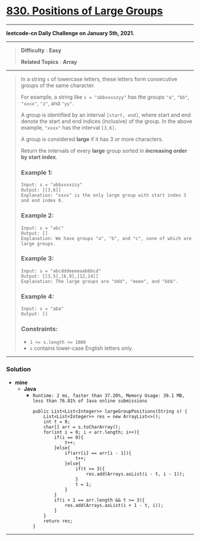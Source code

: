 # [830. Positions of Large Groups](https://leetcode.com/problems/positions-of-large-groups/)

---

**leetcode-cn Daily Challenge on January 5th, 2021.**

---

> **Difficulty** : **Easy**
>
> **Related Topics** : **Array**

---

> In a string `s` of lowercase letters, these letters form consecutive groups of the same character.
> 
> For example, a string like `s = "abbxxxxzyy"` has the groups `"a"`, `"bb"`, `"xxxx"`, `"z"`, and `"yy"`.
> 
> A group is identified by an interval `[start, end]`, where start and end denote the start and end indices (inclusive) of the group.
> In the above example, `"xxxx"` has the interval `[3,6]`.
> 
> A group is considered **large** if it has 3 or more characters.
> 
> Return the intervals of every **large** group sorted in **increasing order by start index**.
> 
> 
> 
> ### Example 1:
> ```
> Input: s = "abbxxxxzzy"
> Output: [[3,6]]
> Explanation: "xxxx" is the only large group with start index 3 and end index 6.
> ```
> 
> ### Example 2:
> ```
> Input: s = "abc"
> Output: []
> Explanation: We have groups "a", "b", and "c", none of which are large groups.
> ```
> 
> ### Example 3:
> ```
> Input: s = "abcdddeeeeaabbbcd"
> Output: [[3,5],[6,9],[12,14]]
> Explanation: The large groups are "ddd", "eeee", and "bbb".
> ```
> 
> ### Example 4:
> ```
> Input: s = "aba"
> Output: []
> ```
> 
> ### Constraints:
> * `1 <= s.length <= 1000`
> * `s` contains lower-case English letters only.

---


### Solution
* **mine**
  * **Java**
    * `Runtime: 2 ms, faster than 37.20%, Memory Usage: 39.1 MB, less than 76.81% of Java online submissions`
      ```
      public List<List<Integer>> largeGroupPositions(String s) {
          List<List<Integer>> res = new ArrayList<>();
          int t = 0;
          char[] arr = s.toCharArray();
          for(int i = 0; i < arr.length; i++){
              if(i == 0){
                  t++;
              }else{
                  if(arr[i] == arr[i - 1]){
                      t++;
                  }else{
                      if(t >= 3){
                          res.add(Arrays.asList(i - t, i - 1));
                      }
                      t = 1;
                  }
              }
              if(i + 1 == arr.length && t >= 3){
                  res.add(Arrays.asList(i + 1 - t, i));
              }
          }
          return res;
      }
      ```
---
